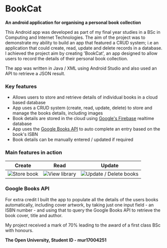 # BookCat

**An android application for organising a personal book collection**

This Android app was developed as part of my final year studies in a BSc in Computing and Internet Technologies. The aim of the project was to demonstrate my ability to build an app that featured a CRUD system; i.e an application that could create, read, update and delete records in a database. I achieved the project aim by creating 'BookCat', an app designed to allow users to record the details of their personal book collection.

The app was written in Java / XML using Android Studio and also used an API to retrieve a JSON result.

### Key features
- Allows users to store and retrieve details of individual books in a cloud based database
- App uses a CRUD system (create, read, update, delete) to store and manage the books details, including images
- Book details are stored in the cloud using [Google's Firebase](https://firebase.google.com) realtime database
- App uses the [Google Books API](https://developers.google.com/books) to auto complete an entry based on the book's ISBN
- Book details can be manually entered / updated if required

### Main features in action
Create | Read | Update
--- | --- | ---
![Store book](https://github.com/mahmon/book-cat/blob/master/gifs/create.gif "Store book") | ![View library](https://github.com/mahmon/book-cat/blob/master/gifs/read.gif "View book") | ![Update / Delete books](https://github.com/mahmon/book-cat/blob/master/gifs/update-delete.gif "Update / delete book")

### Google Books API
For extra credit I built the app to populate all the details of the users books automatically, including cover artwork, by taking just one input field - an ISBN number - and using that to query the Google Books API to retrieve the book cover, title and author.

My project received a mark of 70% leading to the award of a first class BSc with honours.

**The Open University, Student ID - mur17004251**

